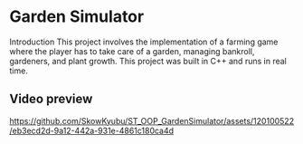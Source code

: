 # Garden Simulator

Introduction
This project involves the implementation of a farming game where the player has to take care of a garden, managing bankroll, gardeners, and plant growth. This project was built in C++ and runs in real time.

## Video preview
https://github.com/SkowKyubu/ST_OOP_GardenSimulator/assets/120100522/eb3ecd2d-9a12-442a-931e-4861c180ca4d

